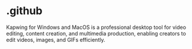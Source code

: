 # .github
Kapwing for Windows and MacOS is a professional desktop tool for video editing, content creation, and multimedia production, enabling creators to edit videos, images, and GIFs efficiently.
